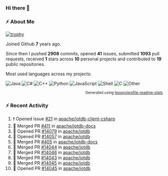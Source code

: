 ### Hi there 👋

### :zap: About Me

[![trophy](https://github-profile-trophy.vercel.app/?username=HTHou&theme=onedark)](https://github.com/ryo-ma/github-profile-trophy)
   
Joined Github **7** years ago.

Since then I pushed **2908** commits, opened **41** issues, submitted **1093** pull requests, received **1** stars across **10** personal projects and contributed to **19** public repositories.

Most used languages across my projects:

![Java](https://img.shields.io/static/v1?style=flat-square&label=%E2%A0%80&color=555&labelColor=%23b07219&message=Java%EF%B8%B189.6%25)
![C#](https://img.shields.io/static/v1?style=flat-square&label=%E2%A0%80&color=555&labelColor=%23178600&message=C%23%EF%B8%B13.9%25)
![C++](https://img.shields.io/static/v1?style=flat-square&label=%E2%A0%80&color=555&labelColor=%23f34b7d&message=C%2B%2B%EF%B8%B12.7%25)
![Python](https://img.shields.io/static/v1?style=flat-square&label=%E2%A0%80&color=555&labelColor=%233572A5&message=Python%EF%B8%B10.7%25)
![JavaScript](https://img.shields.io/static/v1?style=flat-square&label=%E2%A0%80&color=555&labelColor=%23f1e05a&message=JavaScript%EF%B8%B10.5%25)
![Shell](https://img.shields.io/static/v1?style=flat-square&label=%E2%A0%80&color=555&labelColor=%2389e051&message=Shell%EF%B8%B10.4%25)
![C](https://img.shields.io/static/v1?style=flat-square&label=%E2%A0%80&color=555&labelColor=%23555555&message=C%EF%B8%B10.4%25)
![Other](https://img.shields.io/static/v1?style=flat-square&label=%E2%A0%80&color=555&labelColor=%23ededed&message=Other%EF%B8%B11.4%25)

<p align="right"><sub>Generated using <a href="https://github.com/marketplace/actions/profile-readme-stats">teoxoy/profile-readme-stats</a></sub></p>


<!--![](https://github.com/HTHou/HTHou/blob/output/github-contribution-grid-snake.svg)-->

<!--![Haonan Hou's github stats](https://github-readme-stats.vercel.app/api?username=HTHou&count_private=true&show_icons=true&theme=onedark)-->

<!--![Haonan Hou's wakatime stats](https://github-readme-stats.vercel.app/api/wakatime?username=HTHou&layout=compact&theme=onedark)-->

<!--![Top Langs](https://github-readme-stats.vercel.app/api/top-langs/?username=HTHou&theme=onedark&layout=compact)-->

### :zap: Recent Activity
<!--START_SECTION:activity-->
1. ❗ Opened issue [#21](https://github.com/apache/iotdb-client-csharp/issues/21) in [apache/iotdb-client-csharp](https://github.com/apache/iotdb-client-csharp)
2. 🎉 Merged PR [#411](https://github.com/apache/iotdb-docs/pull/411) in [apache/iotdb-docs](https://github.com/apache/iotdb-docs)
3. 💪 Opened PR [#14079](https://github.com/apache/iotdb/pull/14079) in [apache/iotdb](https://github.com/apache/iotdb)
4. 💪 Opened PR [#14057](https://github.com/apache/iotdb/pull/14057) in [apache/iotdb](https://github.com/apache/iotdb)
5. 🎉 Merged PR [#405](https://github.com/apache/iotdb-docs/pull/405) in [apache/iotdb-docs](https://github.com/apache/iotdb-docs)
6. 🎉 Merged PR [#14044](https://github.com/apache/iotdb/pull/14044) in [apache/iotdb](https://github.com/apache/iotdb)
7. 🎉 Merged PR [#14046](https://github.com/apache/iotdb/pull/14046) in [apache/iotdb](https://github.com/apache/iotdb)
8. 🎉 Merged PR [#14043](https://github.com/apache/iotdb/pull/14043) in [apache/iotdb](https://github.com/apache/iotdb)
9. 🎉 Merged PR [#14045](https://github.com/apache/iotdb/pull/14045) in [apache/iotdb](https://github.com/apache/iotdb)
10. 💪 Opened PR [#14045](https://github.com/apache/iotdb/pull/14045) in [apache/iotdb](https://github.com/apache/iotdb)
<!--END_SECTION:activity-->

<!--
**HTHou/HTHou** is a ✨ _special_ ✨ repository because its `README.md` (this file) appears on your GitHub profile.

Here are some ideas to get you started:

- 🔭 I’m currently working on ...
- 🌱 I’m currently learning ...
- 👯 I’m looking to collaborate on ...
- 🤔 I’m looking for help with ...
- 💬 Ask me about ...
- 📫 How to reach me: ...
- 😄 Pronouns: ...
- ⚡ Fun fact: ...
-->
